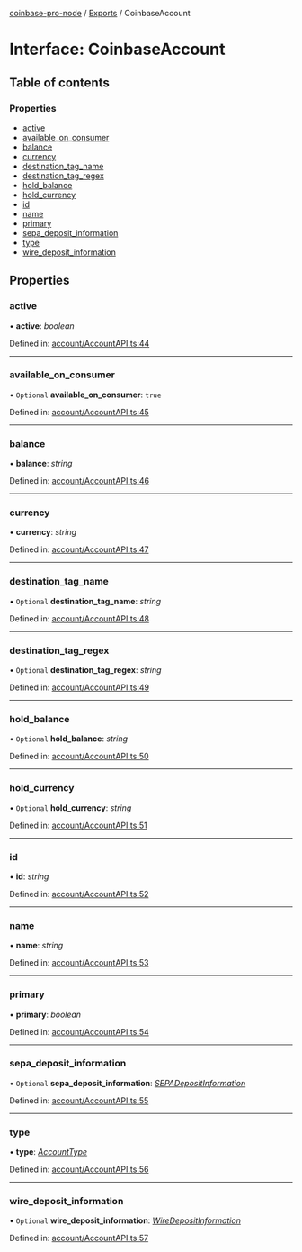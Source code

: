 [coinbase-pro-node](../README.md) / [Exports](../modules.md) / CoinbaseAccount

# Interface: CoinbaseAccount

## Table of contents

### Properties

- [active](coinbaseaccount.md#active)
- [available_on_consumer](coinbaseaccount.md#available_on_consumer)
- [balance](coinbaseaccount.md#balance)
- [currency](coinbaseaccount.md#currency)
- [destination_tag_name](coinbaseaccount.md#destination_tag_name)
- [destination_tag_regex](coinbaseaccount.md#destination_tag_regex)
- [hold_balance](coinbaseaccount.md#hold_balance)
- [hold_currency](coinbaseaccount.md#hold_currency)
- [id](coinbaseaccount.md#id)
- [name](coinbaseaccount.md#name)
- [primary](coinbaseaccount.md#primary)
- [sepa_deposit_information](coinbaseaccount.md#sepa_deposit_information)
- [type](coinbaseaccount.md#type)
- [wire_deposit_information](coinbaseaccount.md#wire_deposit_information)

## Properties

### active

• **active**: _boolean_

Defined in: [account/AccountAPI.ts:44](https://github.com/bennycode/coinbase-pro-node/blob/baa73d4/src/account/AccountAPI.ts#L44)

---

### available_on_consumer

• `Optional` **available_on_consumer**: `true`

Defined in: [account/AccountAPI.ts:45](https://github.com/bennycode/coinbase-pro-node/blob/baa73d4/src/account/AccountAPI.ts#L45)

---

### balance

• **balance**: _string_

Defined in: [account/AccountAPI.ts:46](https://github.com/bennycode/coinbase-pro-node/blob/baa73d4/src/account/AccountAPI.ts#L46)

---

### currency

• **currency**: _string_

Defined in: [account/AccountAPI.ts:47](https://github.com/bennycode/coinbase-pro-node/blob/baa73d4/src/account/AccountAPI.ts#L47)

---

### destination_tag_name

• `Optional` **destination_tag_name**: _string_

Defined in: [account/AccountAPI.ts:48](https://github.com/bennycode/coinbase-pro-node/blob/baa73d4/src/account/AccountAPI.ts#L48)

---

### destination_tag_regex

• `Optional` **destination_tag_regex**: _string_

Defined in: [account/AccountAPI.ts:49](https://github.com/bennycode/coinbase-pro-node/blob/baa73d4/src/account/AccountAPI.ts#L49)

---

### hold_balance

• `Optional` **hold_balance**: _string_

Defined in: [account/AccountAPI.ts:50](https://github.com/bennycode/coinbase-pro-node/blob/baa73d4/src/account/AccountAPI.ts#L50)

---

### hold_currency

• `Optional` **hold_currency**: _string_

Defined in: [account/AccountAPI.ts:51](https://github.com/bennycode/coinbase-pro-node/blob/baa73d4/src/account/AccountAPI.ts#L51)

---

### id

• **id**: _string_

Defined in: [account/AccountAPI.ts:52](https://github.com/bennycode/coinbase-pro-node/blob/baa73d4/src/account/AccountAPI.ts#L52)

---

### name

• **name**: _string_

Defined in: [account/AccountAPI.ts:53](https://github.com/bennycode/coinbase-pro-node/blob/baa73d4/src/account/AccountAPI.ts#L53)

---

### primary

• **primary**: _boolean_

Defined in: [account/AccountAPI.ts:54](https://github.com/bennycode/coinbase-pro-node/blob/baa73d4/src/account/AccountAPI.ts#L54)

---

### sepa_deposit_information

• `Optional` **sepa_deposit_information**: [_SEPADepositInformation_](sepadepositinformation.md)

Defined in: [account/AccountAPI.ts:55](https://github.com/bennycode/coinbase-pro-node/blob/baa73d4/src/account/AccountAPI.ts#L55)

---

### type

• **type**: [_AccountType_](../enums/accounttype.md)

Defined in: [account/AccountAPI.ts:56](https://github.com/bennycode/coinbase-pro-node/blob/baa73d4/src/account/AccountAPI.ts#L56)

---

### wire_deposit_information

• `Optional` **wire_deposit_information**: [_WireDepositInformation_](wiredepositinformation.md)

Defined in: [account/AccountAPI.ts:57](https://github.com/bennycode/coinbase-pro-node/blob/baa73d4/src/account/AccountAPI.ts#L57)
